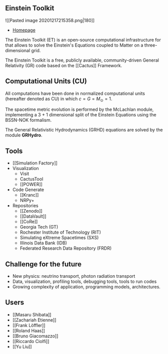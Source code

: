 ## Einstein Toolkit

![[Pasted image 20201217215358.png|180]]

- [Homepage](http://einsteintoolkit.org/index.html) 

The Einstein Toolkit (ET) is an open-source computational infrastructure for that allows to solve the Einstein's Equations coupled to Matter on a three-dimensional grid.

The Einstein Toolkit is a free, publicly available, community-driven General Relativity (GR) code based on the [[Cactus]] Framework. 

## Computational Units (CU)

All computations have been done in normalized computational units (hereafter denoted as CU) in which $c=G=M_{\odot}=1$. 






The spacetime metric evolution is performed by the McLachlan module, implementing a 3 + 1 dimensional split of the Einstein Equations using the BSSN-NOK formalism.


The General Relativistic Hydrodynamics (GRHD) equations are solved by the module **GRHydro**. 

## Tools

- [[Simulation Factory]]
- Visualization
	- Visit
	- CactusTool
	- [[POWER]]
- Code Generate
	- [[Kranc]]
	- NRPy+
- Repositories
	- [[Zenodo]]
	- [[DataVault]]
	- [[CoRe]]
	- Georgia Tech (GT)
	- Rochester Institute of Technology (RIT)
	- Simulating eXtreme Spacetimes (SXS)
	- Illinois Data Bank (IDB)
	- Federated Research Data Repository (FRDR)

## Challenge for the future

- New physics: neutrino transport, photon radiation transport
- Data, visualization, profiling tools, debugging tools, tools to run codes
- Growing complexity of application, programming models, architectures.

## Users

- [[Masaru Shibata]]
- [[Zachariah Etienne]]
- [[Frank Löffler]]
- [[Roland Haas]]
- [[Bruno Giacomazzo]]
- [[Riccardo Ciolfi]]
- [[Yu Liu]]